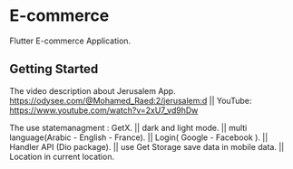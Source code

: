 # E-commerce

Flutter E-commerce Application.

## Getting Started

The video description about Jerusalem App. https://odysee.com/@Mohamed_Raed:2/jerusalem:d ||
YouTube: https://www.youtube.com/watch?v=2xU7_vd9hDw

The use statemanagment : GetX. || 
dark and light mode. || 
multi language(Arabic - English - France). || 
Login( Google - Facebook ). || 
Handler API (Dio package). || 
use Get Storage save data in mobile data. || 
Location in current location.
